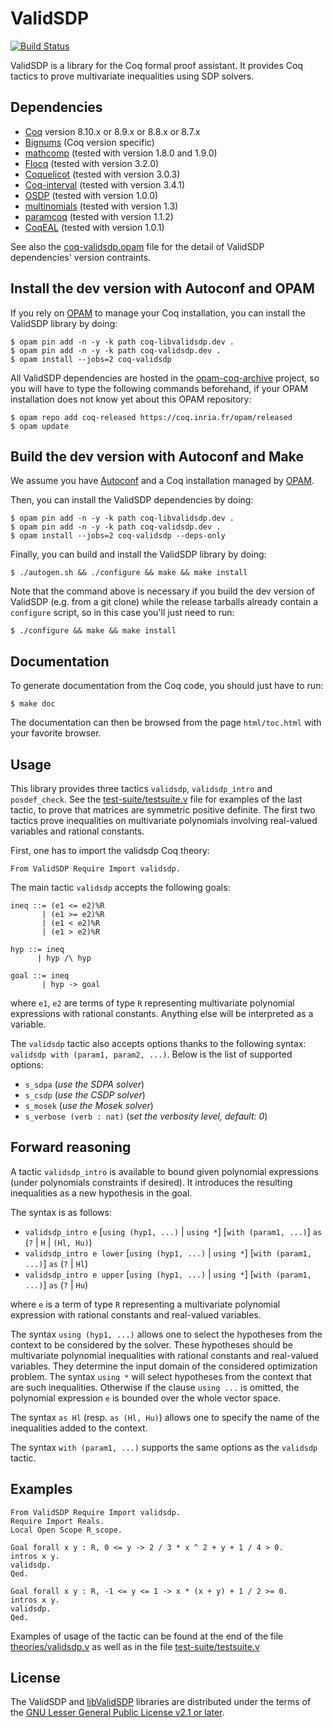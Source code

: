 ValidSDP
========

[![Build Status](https://travis-ci.com/validsdp/validsdp.svg?branch=master)](https://travis-ci.com/validsdp/validsdp)

ValidSDP is a library for the Coq formal proof assistant.  It provides
Coq tactics to prove multivariate inequalities using SDP solvers.

Dependencies
------------

- [Coq](https://coq.inria.fr) version 8.10.x or 8.9.x or 8.8.x or 8.7.x
- [Bignums](https://github.com/coq/bignums) (Coq version specific)
- [mathcomp](https://math-comp.github.io/math-comp/) (tested with version 1.8.0 and 1.9.0)
- [Flocq](http://flocq.gforge.inria.fr/) (tested with version 3.2.0)
- [Coquelicot](http://coquelicot.saclay.inria.fr/) (tested with version 3.0.3)
- [Coq-interval](http://coq-interval.gforge.inria.fr/) (tested with version 3.4.1)
- [OSDP](https://cavale.enseeiht.fr/osdp) (tested with version 1.0.0)
- [multinomials](https://github.com/math-comp/multinomials) (tested with version 1.3)
- [paramcoq](https://github.com/coq-community/paramcoq) (tested with version 1.1.2)
- [CoqEAL](https://github.com/CoqEAL/CoqEAL) (tested with version 1.0.1)

See also the [coq-validsdp.opam](./coq-validsdp.opam) file for the
detail of ValidSDP dependencies' version contraints.

Install the dev version with Autoconf and OPAM
----------------------------------------------

If you rely on [OPAM](https://opam.ocaml.org) to manage your Coq
installation, you can install the ValidSDP library by doing:

    $ opam pin add -n -y -k path coq-libvalidsdp.dev .
    $ opam pin add -n -y -k path coq-validsdp.dev .
    $ opam install --jobs=2 coq-validsdp

All ValidSDP dependencies are hosted in the
[opam-coq-archive](https://github.com/coq/opam-coq-archive) project,
so you will have to type the following commands beforehand, if your
OPAM installation does not know yet about this OPAM repository:

    $ opam repo add coq-released https://coq.inria.fr/opam/released
    $ opam update

Build the dev version with Autoconf and Make
--------------------------------------------

We assume you have [Autoconf](https://www.gnu.org/software/autoconf/)
and a Coq installation managed by [OPAM](https://opam.ocaml.org).

Then, you can install the ValidSDP dependencies by doing:

    $ opam pin add -n -y -k path coq-libvalidsdp.dev .
    $ opam pin add -n -y -k path coq-validsdp.dev .
    $ opam install --jobs=2 coq-validsdp --deps-only

Finally, you can build and install the ValidSDP library by doing:

    $ ./autogen.sh && ./configure && make && make install

Note that the command above is necessary if you build the dev version
of ValidSDP (e.g. from a git clone) while the release tarballs already
contain a `configure` script, so in this case you'll just need to run:

    $ ./configure && make && make install

Documentation
-------------

To generate documentation from the Coq code, you should just have to
run:

    $ make doc

The documentation can then be browsed from the page `html/toc.html`
with your favorite browser.

Usage
-----

This library provides three tactics `validsdp`, `validsdp_intro` and
`posdef_check`. See the
[test-suite/testsuite.v](./test-suite/testsuite.v) file for examples
of the last tactic, to prove that matrices are symmetric positive
definite. The first two tactics prove inequalities on multivariate
polynomials involving real-valued variables and rational constants.

First, one has to import the validsdp Coq theory:

    From ValidSDP Require Import validsdp.

The main tactic `validsdp` accepts the following goals:

    ineq ::= (e1 <= e2)%R
           | (e1 >= e2)%R
           | (e1 < e2)%R
           | (e1 > e2)%R
    
    hyp ::= ineq
          | hyp /\ hyp
    
    goal ::= ineq
           | hyp -> goal

where `e1`, `e2` are terms of type `R` representing multivariate
polynomial expressions with rational constants. Anything else will be
interpreted as a variable.

The `validsdp` tactic also accepts options thanks to the following
syntax: `validsdp with (param1, param2, ...)`. Below is the list of
supported options:

- `s_sdpa` (*use the SDPA solver*)
- `s_csdp` (*use the CSDP solver*)
- `s_mosek` (*use the Mosek solver*)
- `s_verbose (verb : nat)` (*set the verbosity level, default: 0*)

Forward reasoning
-----------------

A tactic `validsdp_intro` is available to bound given polynomial
expressions (under polynomials constraints if desired). It introduces
the resulting inequalities as a new hypothesis in the goal.

The syntax is as follows:

- `validsdp_intro e` [`using (hyp1, ...)` | `using *`] [`with (param1, ...)`] `as` (`?` | `H` | `(Hl, Hu)`)
- `validsdp_intro e lower` [`using (hyp1, ...)` | `using *`] [`with (param1, ...)`] `as` (`?` | `Hl`)
- `validsdp_intro e upper` [`using (hyp1, ...)` | `using *`] [`with (param1, ...)`] `as` (`?` | `Hu`)

where `e` is a term of type `R` representing a multivariate polynomial
expression with rational constants and real-valued variables.

The syntax `using (hyp1, ...)` allows one to select the hypotheses
from the context to be considered by the solver. These hypotheses
should be multivariate polynomial inequalities with rational constants
and real-valued variables. They determine the input domain of the
considered optimization problem. The syntax `using *` will select
hypotheses from the context that are such inequalities. Otherwise
if the clause `using ...` is omitted, the polynomial expression `e` is
bounded over the whole vector space.

The syntax `as Hl` (resp. `as (Hl, Hu)`) allows one to specify the
name of the inequalities added to the context. 

The syntax `with (param1, ...)` supports the same options as the
`validsdp` tactic.

Examples
--------

    From ValidSDP Require Import validsdp.
    Require Import Reals.
    Local Open Scope R_scope.
    
    Goal forall x y : R, 0 <= y -> 2 / 3 * x ^ 2 + y + 1 / 4 > 0.
    intros x y.
    validsdp.
    Qed.
    
    Goal forall x y : R, -1 <= y <= 1 -> x * (x + y) + 1 / 2 >= 0.
    intros x y.
    validsdp.
    Qed.


Examples of usage of the tactic can be found at the end of the file
[theories/validsdp.v](./theories/validsdp.v) as well as in the file
[test-suite/testsuite.v](./test-suite/testsuite.v)

License
-------

The ValidSDP and [libValidSDP](./libvalidsdp/) libraries are distributed under
the terms of the [GNU Lesser General Public License v2.1 or later](./LICENSE).
